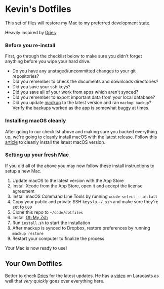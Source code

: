 # Kevin's Dotfiles

This set of files will restore my Mac to my preferred development state. 

Heavily inspired by [Dries](https://github.com/driesvints/dotfiles)

### Before you re-install

First, go through the checklist below to make sure you didn't forget anything before you wipe your hard drive.

- Do you have any unstaged/uncommitted changes to your git repositories?
- Did you remember to check the documents and downloads directories?
- Did you save your ssh keys?
- Did you save all of your work from apps which aren't synced?
- Did you remember to export important data from your local database?
- Did you update [mackup](https://github.com/lra/mackup) to the latest version and ran `mackup backup`? Verify the backups worked as the app is somewhat buggy at times.

### Installing macOS cleanly

After going to our checklist above and making sure you backed everything up, we're going to cleanly install macOS with the latest release. Follow [this article](https://www.imore.com/how-do-clean-install-macos) to cleanly install the latest macOS version.

### Setting up your fresh Mac

If you did all of the above you may now follow these install instructions to setup a new Mac.

1. Update macOS to the latest version with the App Store
1. Install Xcode from the App Store, open it and accept the license agreement
1. Install macOS Command Line Tools by running `xcode-select --install`
1. Copy your public and private SSH keys to `~/.ssh` and make sure they're set to `600`
1. Clone this repo to `~/code/dotfiles`
1. Install [Oh My Zsh](https://github.com/robbyrussell/oh-my-zsh#getting-started)
1. Run `install.sh` to start the installation
1. After mackup is synced to Dropbox, restore preferences by running `mackup restore`
1. Restart your computer to finalize the process

Your Mac is now ready to use!

## Your Own Dotfiles

Better to check [Dries](https://github.com/driesvints/dotfiles) for the latest updates. He has a [video](https://laracasts.com/series/guest-spotlight/episodes/1) on Laracasts as well that *very quickly* goes over everything here.
